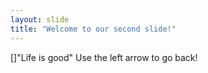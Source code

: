 ```yaml
---
layout: slide
title: "Welcome to our second slide!"
---
```

[]"Life is good"
Use the left arrow to go back!

